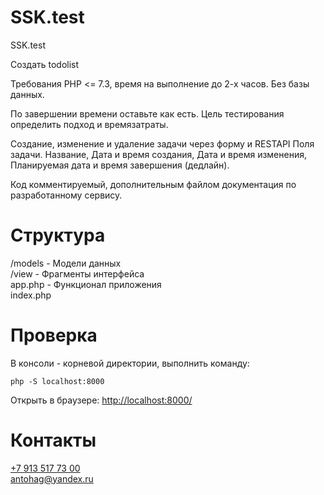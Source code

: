 # SSK.test
SSK.test

Создать todolist

Требования
PHP <= 7.3, время на выполнение до 2-х часов. Без базы данных.

По завершении времени оставьте как есть. Цель тестирования определить подход и времязатраты.

Создание, изменение и удаление задачи через форму и RESTAPI
Поля задачи. Название, Дата и время создания, Дата и время изменения, Планируемая дата и время завершения (дедлайн).

Код комментируемый, дополнительным файлом документация по разработанному сервису.

# Структура
/models - Модели данных<br>
/view - Фрагменты интерфейса<br>
app.php - Функционал приложения<br>
index.php

# Проверка
В консоли - корневой директории, выполнить команду:
```
php -S localhost:8000
```
Открыть в браузере:
[http://localhost:8000/](http://localhost:8000/)

# Контакты

[+7 913 517 73 00](tel:+79135177300) <br /> [antohag@yandex.ru](mailto:antohag@yandex.ru)
